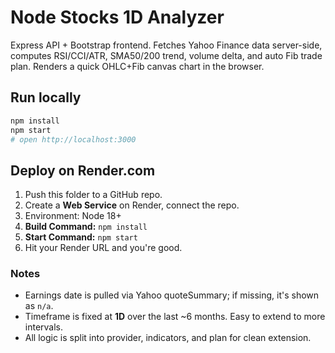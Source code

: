 # Node Stocks 1D Analyzer

Express API + Bootstrap frontend. Fetches Yahoo Finance data server-side, computes RSI/CCI/ATR, SMA50/200 trend, volume delta, and auto Fib trade plan. Renders a quick OHLC+Fib canvas chart in the browser.

## Run locally
```bash
npm install
npm start
# open http://localhost:3000
```

## Deploy on Render.com
1. Push this folder to a GitHub repo.
2. Create a **Web Service** on Render, connect the repo.
3. Environment: Node 18+
4. **Build Command:** `npm install`
5. **Start Command:** `npm start`
6. Hit your Render URL and you're good.

### Notes
- Earnings date is pulled via Yahoo quoteSummary; if missing, it's shown as `n/a`.
- Timeframe is fixed at **1D** over the last ~6 months. Easy to extend to more intervals.
- All logic is split into provider, indicators, and plan for clean extension.
